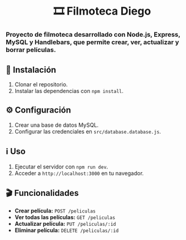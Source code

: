 <h1 align="center">🎞 Filmoteca Diego</h1>

<h3>Proyecto de filmoteca desarrollado con Node.js, Express, MySQL y Handlebars, que permite crear, ver, actualizar y borrar películas.</h3>

## 🚀 Instalación

1. Clonar el repositorio.
2. Instalar las dependencias con `npm install`.

## ⚙️ Configuración

1. Crear una base de datos MySQL.
2. Configurar las credenciales en `src/database.database.js`.

## ℹ️ Uso

1. Ejecutar el servidor con `npm run dev`.
2. Acceder a `http://localhost:3000` en tu navegador.

## 🎬 Funcionalidades

- **Crear película:** `POST /peliculas`
- **Ver todas las películas:** `GET /peliculas`
- **Actualizar película:** `PUT /peliculas/:id`
- **Eliminar película:** `DELETE /peliculas/:id`
